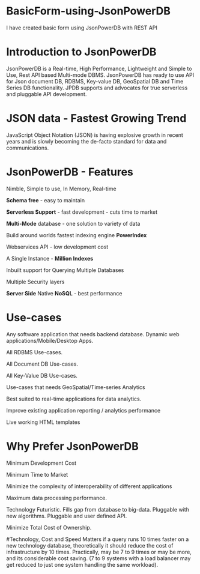 # BasicForm-using-JsonPowerDB
I have created basic form using JsonPowerDB with REST API
# Introduction to JsonPowerDB
JsonPowerDB is a Real-time, High Performance, Lightweight and Simple to Use, Rest API based Multi-mode DBMS. 
JsonPowerDB has ready to use API for Json document DB, RDBMS, Key-value DB, GeoSpatial DB and Time Series DB functionality. 
JPDB supports and advocates for true serverless and pluggable API development.
# JSON data - Fastest Growing Trend
JavaScript Object Notation (JSON) is having explosive growth in recent years and is slowly becoming the de-facto standard for data and communications.
# JsonPowerDB - Features
Nimble, Simple to use, In Memory, Real-time

**Schema free** - easy to maintain

**Serverless Support** - fast development - cuts time to market

**Multi-Mode** database - one solution to variety of data

Build around worlds fastest indexing engine **PowerIndex**

Webservices API - low development cost

A Single Instance - **Million Indexes**

Inbuilt support for Querying Multiple Databases

Multiple Security layers

**Server Side** Native **NoSQL** - best performance
# Use-cases
Any software application that needs backend database. 
Dynamic web applications/Mobile/Desktop Apps.

All RDBMS Use-cases.

All Document DB Use-cases.

All Key-Value DB Use-cases.

Use-cases that needs GeoSpatial/Time-series Analytics

Best suited to real-time applications for data analytics.

Improve existing application reporting / analytics performance

Live working HTML templates
# Why Prefer JsonPowerDB
Minimum Development Cost

Minimum Time to Market

Minimize the complexity of interoperability of different applications

Maximum data processing performance.

Technology Futuristic. 
Fills gap from database to big-data. 
Pluggable with new algorithms.
Pluggable and user defined API.

Minimize Total Cost of Ownership.

#Technology, Cost and Speed Matters
if a query runs 10 times faster on a new technology database, theoretically it should reduce the cost of infrastructure by 10 times. Practically, may be 7 to 9 times or may be more, and its considerable cost saving. (7 to 9 systems with a load balancer may get reduced to just one system handling the same workload).
